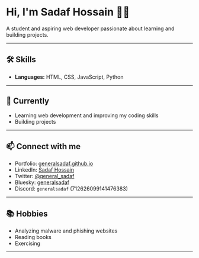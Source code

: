 # Hi, I'm Sadaf Hossain 👋🏻

A student and aspiring web developer passionate about learning and building projects.  

---

## 🛠️ Skills
- **Languages:** HTML, CSS, JavaScript, Python

---

## 🌱 Currently
- Learning web development and improving my coding skills  
- Building projects

---

## 📫 Connect with me
-  Portfolio: [generalsadaf.github.io](https://generalsadaf.github.io)  
-  LinkedIn: [Sadaf Hossain](https://www.linkedin.com/in/SadafHossain)  
-  Twitter: [@general_sadaf](https://x.com/general_sadaf)  
-  Bluesky: [generalsadaf](https://bsky.app/profile/generalsadaf.bsky.social)  
-  Discord: `generalsadaf` (712626099141476383)

---

## 📚 Hobbies
- Analyzing malware and phishing websites
- Reading books  
- Exercising  
---
